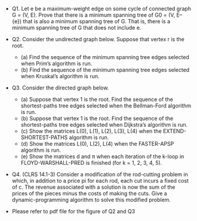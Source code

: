 - Q1.  Let e be a maximum-weight edge on some cycle of connected graph G = (V, E). Prove that there is a minimum spanning tree of G0 = (V, E–{e}) that is also a minimum spanning tree of G. That is, there is a minimum spanning tree of G that does not include e.
- Q2. Consider the undirected graph below. Suppose that vertex r is the root.
  - (a) Find the sequence of the minimum spanning tree edges selected when Prim’s algorithm is run.
  - (b) Find the sequence of the minimum spanning tree edges selected when Kruskal’s algorithm is run.
- Q3. Consider the directed graph below.
  - (a) Suppose that vertex 1 is the root. Find the sequence of the shortest-paths tree edges selected when the Bellman-Ford algorithm is run.
  - (b) Suppose that vertex 1 is the root. Find the sequence of the shortest-paths tree edges selected when Dijkstra’s algorithm is run.
  - (c) Show the matrices L(0), L(1), L(2), L(3), L(4) when the EXTEND-SHORTEST-PATHS algorithm is run.
  - (d) Show the matrices L(0), L(2), L(4) when the FASTER-APSP algorithm is run.
  - (e) Show the matrices d and π when each iteration of the k-loop in FLOYD-WARSHALL-PRED is finished (for k = 1, 2, 3, 4, 5).
- Q4. (CLRS 14.1-3) Consider a modification of the rod-cutting problem in which, in addition to a price pi for each rod, each cut incurs a fixed cost of c. The revenue associated with a solution is now the sum of the prices of the pieces minus the costs of making the cuts. Give a dynamic-programming algorithm to solve this modified problem.

- Please refer to pdf file for the figure of Q2 and Q3
